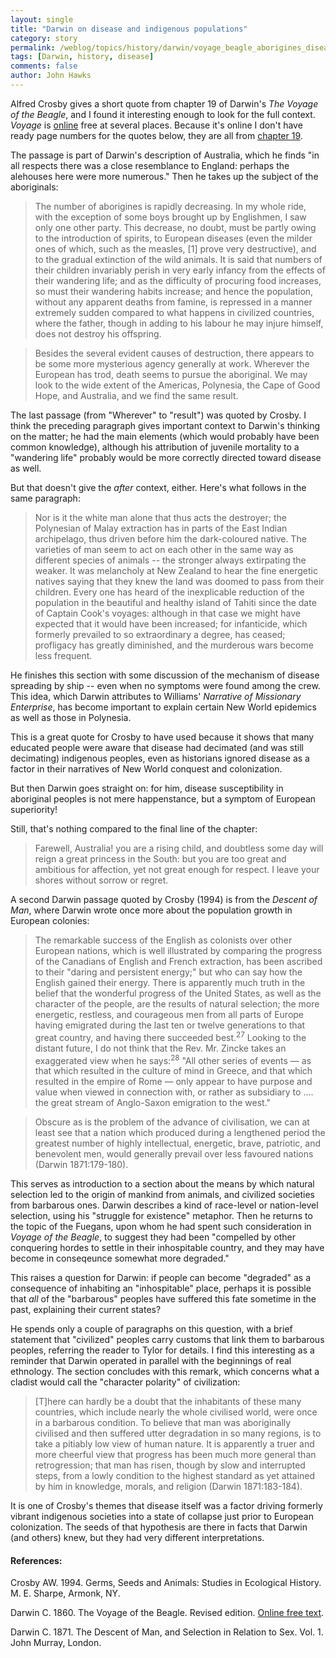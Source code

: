 ```yaml
---
layout: single 
title: "Darwin on disease and indigenous populations" 
category: story
permalink: /weblog/topics/history/darwin/voyage_beagle_aborigines_disease_2007.html
tags: [Darwin, history, disease] 
comments: false 
author: John Hawks 
---
```



<p>
Alfred Crosby gives a short quote from chapter 19 of Darwin's <i>The Voyage of the Beagle</i>, and I found it interesting enough to look for the full context. <i>Voyage</i> is <a href="http://www.online-literature.com/darwin/voyage_beagle/">online</a> free at several places. Because it's online I don't have ready page numbers for the quotes below, they are all from <a href="http://www.online-literature.com/view.php/voyage_beagle/19">chapter 19</a>. 
</p>

<p>
The passage is part of Darwin's description of Australia, which he finds "in all respects there was a close resemblance to England: perhaps the alehouses here were more numerous." Then he takes up the subject of the aboriginals: 
</p>

<blockquote>The number of aborigines is rapidly decreasing. In my whole ride, with the exception of some boys brought up by Englishmen, I saw only one other party. This decrease, no doubt, must be partly owing to the introduction of spirits, to European diseases (even the milder ones of which, such as the measles, [1] prove very destructive), and to the gradual extinction of the wild animals. It is said that numbers of their children invariably perish in very early infancy from the effects of their wandering life; and as the difficulty of procuring food increases, so must their wandering habits increase; and hence the population, without any apparent deaths from famine, is repressed in a manner extremely sudden compared to what happens in civilized countries, where the father, though in adding to his labour he may injure himself, does not destroy his offspring. </blockquote>

<blockquote>Besides the several evident causes of destruction, there appears to be some more mysterious agency generally at work. Wherever the European has trod, death seems to pursue the aboriginal. We may look to the wide extent of the Americas, Polynesia, the Cape of Good Hope, and Australia, and we find the same result. </blockquote>

<p>
The last passage (from "Wherever" to "result") was quoted by Crosby. I think the preceding paragraph gives important context to Darwin's thinking on the matter; he had the main elements (which would probably have been common knowledge), although his attribution of juvenile mortality to a "wandering life" probably would be more correctly directed toward disease as well. 
</p>

<p>
But that doesn't give the <i>after</i> context, either. Here's what follows in the same paragraph: 
</p>

<blockquote>Nor is it the white man alone that thus acts the destroyer; the Polynesian of Malay extraction has in parts of the East Indian archipelago, thus driven before him the dark-coloured native. The varieties of man seem to act on each other in the same way as different species of animals -- the stronger always extirpating the weaker. It was melancholy at New Zealand to hear the fine energetic natives saying that they knew the land was doomed to pass from their children. Every one has heard of the inexplicable reduction of the population in the beautiful and healthy island of Tahiti since the date of Captain Cook's voyages: although in that case we might have expected that it would have been increased; for infanticide, which formerly prevailed to so extraordinary a degree, has ceased; profligacy has greatly diminished, and the murderous wars become less frequent. </blockquote>

<p>
He finishes this section with some discussion of the mechanism of disease spreading by ship -- even when no symptoms were found among the crew. This idea, which Darwin attributes to Williams' <i>Narrative of Missionary Enterprise</i>, has become important to explain certain New World epidemics as well as those in Polynesia. 
</p>

<p>
This is a great quote for Crosby to have used because it shows that many educated people were aware that disease had decimated (and was still decimating) indigenous peoples, even as historians ignored disease as a factor in their narratives of New World conquest and colonization. 
</p>

<p>
But then Darwin goes straight on: for him, disease susceptibility in aboriginal peoples is not mere happenstance, but a symptom of European superiority!
</p>

<p>
Still, that's nothing compared to the final line of the chapter: 
</p>

<blockquote>Farewell, Australia! you are a rising child, and doubtless some day will reign a great princess in the South: but you are too great and ambitious for affection, yet not great enough for respect. I leave your shores without sorrow or regret. </blockquote>

<p>
A second Darwin passage quoted by Crosby (1994) is from the <i>Descent of Man</i>, where Darwin wrote once more about the population growth in European colonies:
</p>

<blockquote>The remarkable success of the English as colonists over other European nations, which is well illustrated by comparing the progress of the Canadians of English and French extraction, has been ascribed to their "daring and persistent energy;" but who can say how the English gained their energy. There is apparently much truth in the belief that the wonderful progress of the United States, as well as the character of the people, are the results of natural selection; the more energetic, restless, and courageous men from all parts of Europe having emigrated during the last ten or twelve generations to that great country, and having there succeeded best.<sup>27</sup> Looking to the distant future, I do not think that the Rev. Mr. Zincke takes an exaggerated view when he says:<sup>28</sup> "All other series of events &mdash; as that which resulted in the culture of mind in Greece, and that which resulted in the empire of Rome &mdash; only appear to have purpose and value when viewed in connection with, or rather as subsidiary to .... the great stream of Anglo-Saxon emigration to the west."</blockquote>

<blockquote>Obscure as is the problem of the advance of civilisation, we can at least see that a nation which produced during a lengthened period the greatest number of highly intellectual, energetic, brave, patriotic, and benevolent men, would generally prevail over less favoured nations (Darwin 1871:179-180).</blockquote>

<p>
This serves as introduction to a section about the means by which natural selection led to the origin of mankind from animals, and civilized societies from barbarous ones. Darwin describes a kind of race-level or nation-level selection, using his "struggle for existence" metaphor. Then he returns to the topic of the Fuegans, upon whom he had spent such consideration in <i>Voyage of the Beagle</i>, to suggest they had been "compelled by other conquering hordes to settle in their inhospitable country, and they may have become in conseqeunce somewhat more degraded." 
</p>

<p>
This raises a question for Darwin: if people can become "degraded" as a consequence of inhabiting an "inhospitable" place, perhaps it is possible that <i>all</i> of the "barbarous" peoples have suffered this fate sometime in the past, explaining their current states? 
</p>

<p>
He spends only a couple of paragraphs on this question, with a brief statement that "civilized" peoples carry customs that link them to barbarous peoples, referring the reader to Tylor for details. I find this interesting as a reminder that Darwin operated in parallel with the beginnings of real ethnology. The section concludes with this remark, which concerns what a cladist would call the "character polarity" of civilization: 
</p>

<blockquote>[T]here can hardly be a doubt that the inhabitants of these many countries, which include nearly the whole civilised world, were once in a barbarous condition. To believe that man was aboriginally civilised and then suffered utter degradation in so many regions, is to take a pitiably low view of human nature. It is apparently a truer and more cheerful view that progress has been much more general than retrogression; that man has risen, though by slow and interrupted steps, from a lowly condition to the highest standard as yet attained by him in knowledge, morals, and religion (Darwin 1871:183-184).</blockquote>

<p>
It is one of Crosby's themes that disease itself was a factor driving formerly vibrant indigenous societies into a state of collapse just prior to European colonization. The seeds of that hypothesis are there in facts that Darwin (and others) knew, but they had very different interpretations. 
</p>

<h4>References:</h4>

<p class="cite">Crosby AW. 1994. Germs, Seeds and Animals: Studies in Ecological History. M. E. Sharpe, Armonk, NY. </p>

<p class="cite">Darwin C. 1860. The Voyage of the Beagle. Revised edition. <a href="http://www.online-literature.com/darwin/voyage_beagle/">Online free text</a>.</p>
</p>

<p class="cite">Darwin C. 1871. The Descent of Man, and Selection in Relation to Sex. Vol. 1. John Murray, London. </p>


